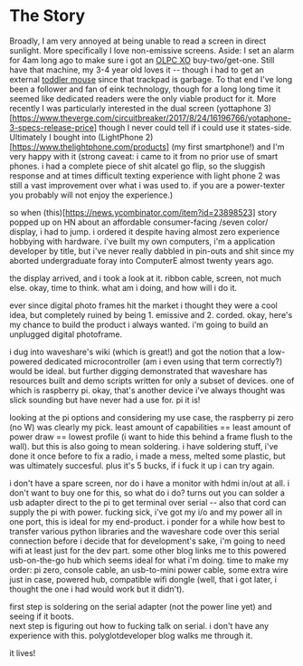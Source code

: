 The Story
=========

Broadly, I am very annoyed at being unable to read a screen in direct sunlight.  More specifically I love non-emissive screens.  Aside: I set an alarm for 4am long ago to make sure i got an [OLPC XO](http://one.laptop.org/about/hardware) buy-two/get-one.  Still have that machine, my 3-4 year old loves it -- though i had to get an external [toddler mouse](https://www.amazon.com/ChesterMouse-AbleNet-Chester-Computers-CCT/dp/B004001QTU) since that trackpad is garbage.  To that end I've long been a follower and fan of eink technology, though for a long long time it seemed like dedicated readers were the only viable product for it.  More recently I was particularly interested in the dual screen (yottaphone 3)[https://www.theverge.com/circuitbreaker/2017/8/24/16196766/yotaphone-3-specs-release-price] though I never could tell if i could use it states-side.  Ultimately I bought into (LightPhone 2)[https://www.thelightphone.com/products] (my first smartphone!) and I'm very happy with it (strong caveat: i came to it from no prior use of smart phones.  i had a complete piece of shit alcatel go flip, so the sluggish response and at times difficult texting experience with light phone 2 was still a vast improvement over what i was used to.  if you are a power-texter you probably will not enjoy the experience.)   

so when (this)[https://news.ycombinator.com/item?id=23898523] story popped up on HN about an affordable consumer-facing /seven color/ display, i had to jump.  i ordered it despite having almost zero experience hobbying with hardware.  i've built my own computers, i'm a application developer by title, but i've never really dabbled in pin-outs and shit since my aborted undergraduate foray into ComputerE almost twenty years ago.

the display arrived, and i took a look at it.  ribbon cable, screen, not much else.  okay, time to think.  what am i doing, and how will i do it.

ever since digital photo frames hit the market i thought they were a cool idea, but completely ruined by being 1. emissive and 2. corded.  okay, here's my chance to build the product i always wanted.  i'm going to build an unplugged digital photoframe.  

i dug into waveshare's wiki (which is great!) and got the notion that a low-powered dedicated microcontroller (am i even using that term correctly?) would be ideal.  but further digging demonstrated that waveshare has resources built and demo scripts written for only a subset of devices.  one of which is raspberry pi.  okay, that's another device i've always thought was slick sounding but have never had a use for.  pi it is!

looking at the pi options and considering my use case, the raspberry pi zero (no W) was clearly my pick.  least amount of capabilities == least amount of power draw == lowest profile (i want to hide this behind a frame flush to the wall).  but this is also going to mean soldering.  i have soldering stuff, i've done it once before to fix a radio, i made a mess, melted some plastic, but was ultimately succesful.  plus it's 5 bucks, if i fuck it up i can try again.

i don't have a spare screen, nor do i have a monitor with hdmi in/out at all.  i don't want to buy one for this, so what do i do?  turns out you can solder a usb adapter direct to the pi to get terminal over serial -- also that cord can supply the pi with power.  fucking sick, i've got my i/o and my power all in one port, this is ideal for my end-product.  i ponder for a while how best to transfer various python libraries and the waveshare code over this serial connection before i decide that for development's sake, i'm going to need wifi at least just for the dev part.  some other blog links me to this powered usb-on-the-go hub which seems ideal for what i'm doing.  time to make my order: pi zero, console cable, an usb-to-mini power cable, some extra wire just in case, powered hub, compatible wifi dongle (well, that i got later, i thought the one i had would work but it didn't).  

first step is soldering on the serial adapter (not the power line yet) and seeing if it boots.  
next step is figuring out how to fucking talk on serial.  i don't have any experience with this.  polyglotdeveloper blog walks me through it.

it lives!


